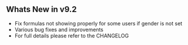 Whats New in v9.2
--------------------------
- Fix formulas not showing properly for some users if gender is not set
- Various bug fixes and improvements
- For full details please refer to the CHANGELOG
